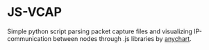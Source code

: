 # JS-VCAP

Simple python script parsing packet capture files and visualizing IP-communication between nodes through .js libraries by [anychart](https://www.anychart.com/).
